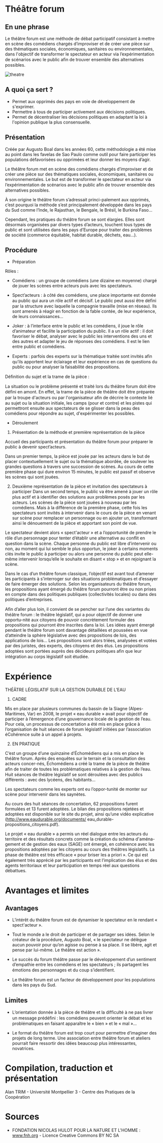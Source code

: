 # Théâtre forum

## En une phrase

Le théâtre forum est une méthode de débat participatif consistant à mettre en scène des comédiens chargés d’improviser et de créer une pièce sur des thématiques sociales, économiques, sanitaires ou environnementales, dans l'objectif de transformer le spectateur en acteur via l’expérimentation de scénarios avec le public aﬁn de trouver ensemble des alternatives possibles.

![theatre](http://upload.wikimedia.org/wikipedia/commons/thumb/f/f5/Augusto_Boal_nyc5.jpg/640px-Augusto_Boal_nyc5.jpg)

## A quoi ça sert ?

* Permet aux opprimés des pays en voie de développement de s'exprimer.
* Permettre à tous de participer activement aux décisions politiques.
* Permet de décentraliser les décisions politiques en adaptant la loi à l'opinion publique la plus consensuelle.

## Présentation

Créée par Augusto Boal dans les années 60, cette méthodologie a été mise au point dans les favelas de Sao Paulo comme outil pour faire participer les populations défavorisées ou opprimées et leur donner les moyens d’agir.

Le théâtre forum met en scène des comédiens chargés d’improviser et de créer une pièce sur des thématiques sociales, économiques, sanitaires ou environnementales. Le but est de transformer le spectateur en acteur via l’expérimentation de scénarios avec le public aﬁn de trouver ensemble des alternatives possibles.

À son origine le théâtre forum s’adressait princi-palement aux opprimés, c’est pourquoi la méthode s’est principalement développée dans les pays du Sud comme l’Inde, le Rajasthan, le Bengale, le Brésil, le Burkina Faso…

Cependant, les pratiques du théâtre forum se sont élargies. Elles sont désormais organisées par divers types d’acteurs, touchent tous types de public et sont utilisées dans les pays d’Europe pour traiter des problèmes de société (commerce équitable, habitat durable, déchets, eau…).

## Procédure

* Préparation

Rôles : 
- Comédiens : un groupe de comédiens (une dizaine en moyenne) chargé de jouer les scènes entre acteurs puis avec les spectateurs.

- Spect’acteurs : à côté des comédiens, une place importante est donnée au public qui aura un rôle actif et décisif. Le public peut aussi être déﬁni par la structure avec laquelle la compagnie travaille (mise en réseau). Ils sont amenés à réagir en fonction de la fable contée, de leur expérience, de leurs connaissances…

- Joker : à l’interface entre le public et les comédiens, il joue le rôle d’animateur et facilite la participation du public. Il a un rôle actif : il doit favoriser le débat, analyser avec le public les interventions des uns et des autres et adapter le jeu de réponses des comédiens. Il est le lien entre public et comédiens.

- Experts : parfois des experts sur la thématique traitée sont invités aﬁn qu’ils apportent leur éclairage et leur expérience en cas de questions du public ou pour analyser la faisabilité des propositions.

Déﬁnition du sujet et la trame de la pièce :

La situation ou le problème présenté et traité lors du théâtre forum doit être déﬁni en amont. En effet, la trame de la pièce de théâtre doit être préparée par la troupe d'acteurs ou par l'organisateur aﬁn de décrire le contexte lié au sujet ou la situation initiale, les camps (pour et contre) et les pistes qui permettront ensuite aux spectateurs de se glisser dans la peau des comédiens pour répondre au sujet, d'expérimenter les possibles.

* Déroulement

1. Présentation de la méthode et première représentation de la pièce

Accueil des participants et présentation du théâtre forum pour préparer le public à devenir spect’acteurs.

Dans un premier temps, la pièce est jouée par les acteurs dans le but de placer contextuellement le sujet ou la thématique abordée, de soulever les grandes questions à travers une succession de scènes. Au cours de cette première phase qui dure environ 15 minutes, le public est passif et observe les scènes qui sont jouées.

2. Deuxième représentation de la pièce et invitation des spectateurs à participer Dans un second temps, le public va être amené à jouer un rôle plus actif et à identiﬁer des solutions aux problèmes posés par les acteurs. Les scènes de la pièce sont jouées à nouveau par les comédiens. Mais à la différence de la première phase, cette fois les spectateurs sont invités à intervenir dans le cours de la pièce en venant sur scène pour remplacer un personnage ou en ajouter un, transformant ainsi le dénouement de la pièce et apportant son point de vue.

Le spectateur devient alors « spect'acteur » et a l’opportunité de prendre le rôle d’un personnage pour tenter d’établir une alternative au conﬂit en question dans la scène. Chaque personne du public est libre d’intervenir ou non, au moment qui lui semble le plus opportun, le joker à certains moments clés invite le public à participer ou alors une personne du public peut elle-même intervenir lorsqu’elle le souhaite en disant « stop » et en rejoignant la scène.

Dans le cas d’un théâtre forum classique, l’objectif est avant tout d’amener les participants à s’interroger sur des situations problématiques et d’essayer de faire émerger des solutions. Selon les organisateurs du théâtre forum, les propositions ayant émergé du théâtre forum pourront être ou non prises en compte dans des politiques publiques (collectivités locales) ou dans des politiques d’entreprises.

Aﬁn d’aller plus loin, il convient de se pencher sur l’une des variantes du théâtre forum : le théâtre législatif, qui a pour objectif de donner une opportu-nité aux citoyens de pouvoir concrètement formuler des propositions qui pourront être inscrites dans la loi. Les idées ayant émergé pendant le théâtre forum sont davantage détaillées et poussées en vue d’atteindre la sphère législative avec des propositions de lois, des applications de lois… Les propositions sont alors triées, analysées et votées par des juristes, des experts, des citoyens et des élus. Les propositions adoptées sont portées auprès des décideurs politiques aﬁn que leur intégration au corps législatif soit étudiée.


# Expérience

THÉÂTRE LÉGISLATIF SUR LA GESTION DURABLE DE L’EAU

1. CADRE

Mis en place par plusieurs communes du bassin de la Siagne (Alpes-Maritimes, Var) en 2008, le projet « eau durable » avait pour objectif de participer à l’émergence d’une gouvernance locale de la gestion de l’eau. Pour cela, un processus de concertation a été mis en place grâce à l’organisation de huit séances de forum législatif initiées par l’association éCohérence suite à un appel à projets.

2. EN PRATIQUE

C’est un groupe d’une quinzaine d’Échomédiens qui a mis en place le théâtre forum. Après des enquêtes sur le terrain et la consultation des acteurs concer-nés, Échomédiens a créé la trame de la pièce de théâtre aﬁn de traiter de toutes les problématiques relatives à la gestion de l’eau.
Huit séances de théâtre législatif se sont déroulées avec des publics différents : avec des lycéens, des habitants…

Les spectateurs comme les experts ont eu l’oppor-tunité de monter sur scène pour intervenir dans les saynètes.

Au cours des huit séances de concertation, 62 propositions furent formulées et 13 furent adoptées. Le bilan des propositions rejetées et adoptées est disponible sur le site du projet, ainsi qu’une vidéo explicative (http://www.eaudurable.org/documents/ eau_durable-propositions_citoyens.pdf).

Le projet « eau durable » a permis un réel dialogue entre les acteurs du territoire et des résultats concrets comme la création du schéma d'aména-gement et de gestion des eaux (SAGE) ont émergé, en cohérence avec les propositions adoptées par les citoyens au cours des théâtres législatifs. La phase de théâtre est très efﬁcace « pour briser les a priori ». Ce qui est également très apprécié par les participants est l’implication des élus et des agents territoriaux et leur participation en temps réel aux questions débattues.

# Avantages et limites

## Avantages

- L’intérêt du théâtre forum est de dynamiser le spectateur en le rendant « spect'acteur ».

- Tout le monde a le droit de participer et de partager ses idées. Selon le créateur de la procédure, Augusto Boal, « le spectateur ne délègue aucun pouvoir pour qu’on agisse ou pense à sa place. Il se libère, agit et pense par lui-même. Le théâtre est action ».

- Le succès du forum théâtre passe par le développement d’un sentiment d’empathie entre les comédiens et les spectateurs ; ils partagent les émotions des personnages et du coup s’identiﬁent. 

- Le théâtre forum est un facteur de développement pour les populations dans les pays du Sud.

## Limites

- L’orientation donnée à la pièce de théâtre et la difﬁculté à ne pas livrer un message prédéﬁni : les comédiens peuvent orienter le débat et les problématiques en faisant apparaître le « bien » et le « mal »…

- Le format du théâtre forum est trop court pour permettre d’imaginer des projets de long terme. Une association entre théâtre forum et ateliers pourrait faire ressortir des idées beaucoup plus intéressantes, novatrices.


# Compilation, traduction et présentation
Alan TRIM - Université Montpellier 3 - Centre des Pratiques de la Coopération 

# Sources

* FONDATION NICOLAS HULOT POUR LA NATURE ET L'HOMME : www.fnh.org - Licence Creative Commons BY NC SA
